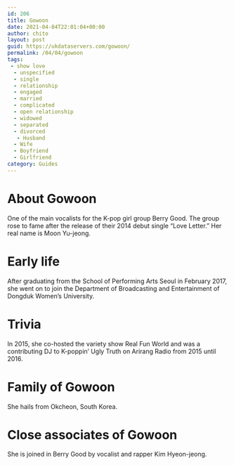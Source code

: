 ```yaml
---
id: 206
title: Gowoon
date: 2021-04-04T22:01:04+00:00
author: chito
layout: post
guid: https://ukdataservers.com/gowoon/
permalink: /04/04/gowoon
tags:
 - show love
  - unspecified
  - single
  - relationship
  - engaged
  - married
  - complicated
  - open relationship
  - widowed
  - separated
  - divorced
   - Husband
  - Wife
  - Boyfriend
  - Girlfriend
category: Guides
---
```




  
  
#  About Gowoon
                  
                  
                  
One of the main vocalists for the K-pop girl group Berry Good. The group rose to fame after the release of their 2014 debut single &#8220;Love Letter.&#8221; Her real name is Moon Yu-jeong. 
                  
                
                
                
# Early life
                  
                  
                  
After graduating from the School of Performing Arts Seoul in February 2017, she went on to join the Department of Broadcasting and Entertainment of Dongduk Women&#8217;s University. 
                  
                
                
                
# Trivia
                  
                  
                  
In 2015, she co-hosted the variety show Real Fun World and was a contributing DJ to K-poppin&#8217; Ugly Truth on Arirang Radio from 2015 until 2016. 
                  
                
                
                
# Family of Gowoon
                  
                  
                  
She hails from Okcheon, South Korea. 
                  
                
                
                
# Close associates of Gowoon
                  
                  
                  
She is joined in Berry Good by vocalist and rapper Kim Hyeon-jeong. 
                  
                
              
            
          
          
          
    
    
  

